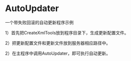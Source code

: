 # AutoUpdater
一个带失败回滚的自动更新程序示例

1）首先把CreateXmlTools放到程序目录下，生成更新配置文件。

2）把更新配置文件和更新文件放到服务器相应路径中。

2）在主程序中调用AutoUpdater，即可执行自动更新。
